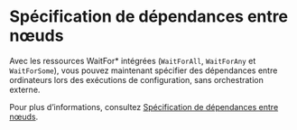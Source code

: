 # Spécification de dépendances entre nœuds

Avec les ressources WaitFor\* intégrées (`WaitForAll`, `WaitForAny` et `WaitForSome`), vous pouvez maintenant spécifier des dépendances entre ordinateurs lors des exécutions de configuration, sans orchestration externe. 

Pour plus d’informations, consultez [Spécification de dépendances entre nœuds](https://msdn.microsoft.com/powershell/dsc/crossnodedependencies).

<!--HONumber=Jul16_HO1-->


